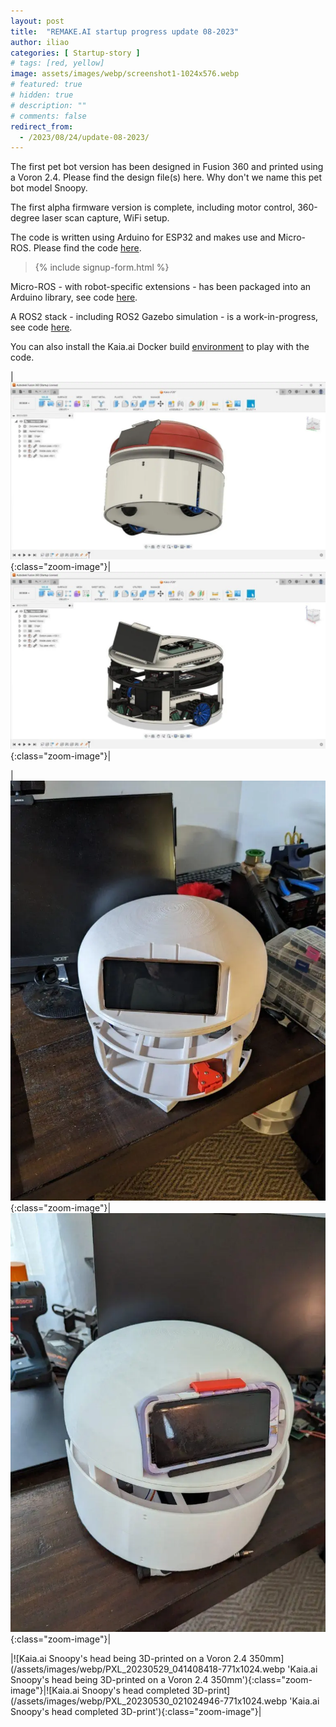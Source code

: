 ```yaml
---
layout: post
title:  "REMAKE.AI startup progress update 08-2023"
author: iliao
categories: [ Startup-story ]
# tags: [red, yellow]
image: assets/images/webp/screenshot1-1024x576.webp
# featured: true
# hidden: true
# description: ""
# comments: false
redirect_from:
  - /2023/08/24/update-08-2023/
---
```

The first pet bot version has been designed in Fusion 360 and printed using a Voron 2.4. Please find the design file(s) here. Why don't we name this pet bot model Snoopy.

The first alpha firmware version is complete, including motor control, 360-degree laser scan capture, WiFi setup.

The code is written using Arduino for ESP32 and makes use and Micro-ROS. Please find the code [here](https://github.com/makerspet/kaiaai_snoopy/tree/main/firmware).

<blockquote>{% include signup-form.html %}</blockquote>

Micro-ROS - with robot-specific extensions - has been packaged into an Arduino library, see code [here](https://github.com/kaiaai/micro_ros_arduino_kaia).

A ROS2 stack - including ROS2 Gazebo simulation - is a work-in-progress, see code [here](https://github.com/kaiaai/kaia).

You can also install the Kaia.ai Docker build [environment](https://hub.docker.com/u/kaiaai) to play with the code.

|![Kaia.ai Snoopy robot in Fusion 360](/assets/images/webp/screenshot2-1024x576.webp 'Kaia.ai Snoopy robot in Fusion 360'){:class="zoom-image"}|![Kaia.ai Snoopy robot in Fusion 360 - bottom view](/assets/images/webp/screenshot3-1024x576.webp 'Kaia.ai Snoopy robot in Fusion 360 - bottom view'){:class="zoom-image"}|

|![Kaia.ai Snoopy 3D-printed and assembled without bumpers](/assets/images/webp/PXL_20230530_031143988-768x1024.webp 'Kaia.ai Snoopy 3D-printed and assembled without bumpers'){:class="zoom-image"}|![Kaia.ai Snoopy 3D-printed and assembled with bumpers](/assets/images/webp/PXL_20230609_174802983-771x1024.webp 'Kaia.ai Snoopy 3D-printed and assembled with bumpers'){:class="zoom-image"}|

|![Kaia.ai Snoopy's head being 3D-printed on a Voron 2.4 350mm](/assets/images/webp/PXL_20230529_041408418-771x1024.webp 'Kaia.ai Snoopy's head being 3D-printed on a Voron 2.4 350mm'){:class="zoom-image"}|![Kaia.ai Snoopy's head completed 3D-print](/assets/images/webp/PXL_20230530_021024946-771x1024.webp 'Kaia.ai Snoopy's head completed 3D-print'){:class="zoom-image"}|
